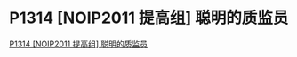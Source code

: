 # P1314 \[NOIP2011 提高组] 聪明的质监员

[P1314 \[NOIP2011 提高组\] 聪明的质监员](<../../2. 前缀和与差分/P1314 \[NOIP2011 提高组] 聪明的质监员/P1314 \[NOIP2011 提高组] 聪明的质监员.md> "P1314 \[NOIP2011 提高组] 聪明的质监员")
